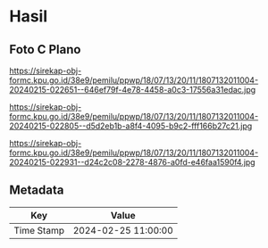 # Hasil

## Foto C Plano

https://sirekap-obj-formc.kpu.go.id/38e9/pemilu/ppwp/18/07/13/20/11/1807132011004-20240215-022651--646ef79f-4e78-4458-a0c3-17556a31edac.jpg

https://sirekap-obj-formc.kpu.go.id/38e9/pemilu/ppwp/18/07/13/20/11/1807132011004-20240215-022805--d5d2eb1b-a8f4-4095-b9c2-fff166b27c21.jpg

https://sirekap-obj-formc.kpu.go.id/38e9/pemilu/ppwp/18/07/13/20/11/1807132011004-20240215-022931--d24c2c08-2278-4876-a0fd-e46faa1590f4.jpg


## Metadata

| Key        | Value               |
| ---------- | ------------------- |
| Time Stamp | 2024-02-25 11:00:00 |



